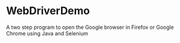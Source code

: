 # WebDriverDemo
A two step program to open the Google browser in Firefox or Google Chrome using Java and Selenium
